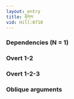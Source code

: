 ```yaml
---
layout: entry
title: རྟོགས་
vid: Hill:0710
---
```

### Dependencies (N = 1)


### Overt 1-2


### Overt 1-2-3


### Oblique arguments
